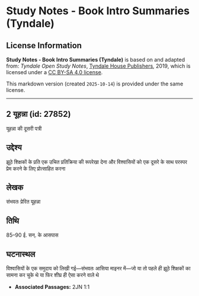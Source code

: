 # Study Notes - Book Intro Summaries (Tyndale)

## License Information

**Study Notes - Book Intro Summaries (Tyndale)** is based on and adapted from: _Tyndale Open Study Notes_, [Tyndale House Publishers](https://tyndaleopenresources.com/), 2019, which is licensed under a [CC BY-SA 4.0 license](https://creativecommons.org/licenses/by-sa/4.0/legalcode.en).

This markdown version (created `2025-10-14`) is provided under the same license.



--------------------------------

## 2 यूहन्ना (id: 27852)

यूहन्ना की दूसरी पत्री

उद्देश्य
--------

झूठे शिक्षकों के प्रति एक उचित प्रतिक्रिया की रूपरेखा देना और विश्वासियों को एक दूसरे के साथ परस्पर प्रेम करने के लिए प्रोत्साहित करना

लेखक
----

संभवतः प्रेरित यूहन्ना

तिथि
----

85–90 ई. सन्. के आसपास

घटनास्थल
--------

विश्वासियों के एक समुदाय को लिखी गई—संभवतः आसिया माइनर में—जो या तो पहले ही झूठे शिक्षकों का सामना कर चुके थे या फिर शीघ्र ही ऐसा करने वाले थे

* **Associated Passages:** 2JN 1:1

